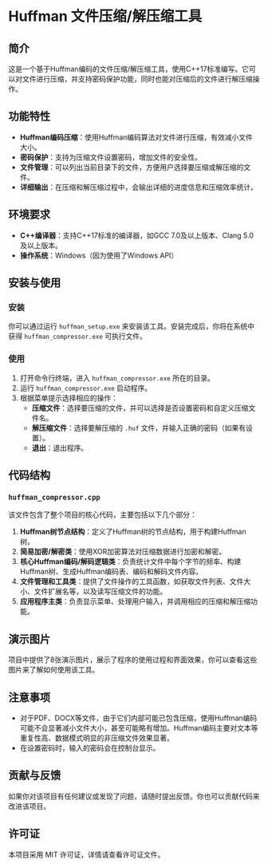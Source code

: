 # Huffman 文件压缩/解压缩工具

## 简介
这是一个基于Huffman编码的文件压缩/解压缩工具，使用C++17标准编写。它可以对文件进行压缩，并支持密码保护功能，同时也能对压缩后的文件进行解压缩操作。

## 功能特性
- **Huffman编码压缩**：使用Huffman编码算法对文件进行压缩，有效减小文件大小。
- **密码保护**：支持为压缩文件设置密码，增加文件的安全性。
- **文件管理**：可以列出当前目录下的文件，方便用户选择要压缩或解压缩的文件。
- **详细输出**：在压缩和解压缩过程中，会输出详细的进度信息和压缩效率统计。

## 环境要求
- **C++编译器**：支持C++17标准的编译器，如GCC 7.0及以上版本、Clang 5.0及以上版本。
- **操作系统**：Windows（因为使用了Windows API）

## 安装与使用

### 安装
你可以通过运行 `huffman_setup.exe` 来安装该工具。安装完成后，你将在系统中获得 `huffman_compressor.exe` 可执行文件。

### 使用
1. 打开命令行终端，进入 `huffman_compressor.exe` 所在的目录。
2. 运行 `huffman_compressor.exe` 启动程序。
3. 根据菜单提示选择相应的操作：
    - **压缩文件**：选择要压缩的文件，并可以选择是否设置密码和自定义压缩文件名。
    - **解压缩文件**：选择要解压缩的 `.huf` 文件，并输入正确的密码（如果有设置）。
    - **退出**：退出程序。

## 代码结构
### `huffman_compressor.cpp`
该文件包含了整个项目的核心代码，主要包括以下几个部分：
1. **Huffman树节点结构**：定义了Huffman树的节点结构，用于构建Huffman树。
2. **简易加密/解密类**：使用XOR加密算法对压缩数据进行加密和解密。
3. **核心Huffman编码/解码逻辑类**：负责统计文件中每个字节的频率、构建Huffman树、生成Huffman编码表、编码和解码文件内容。
4. **文件管理和工具类**：提供了文件操作的工具函数，如获取文件列表、文件大小、文件扩展名等，以及读写压缩文件的功能。
5. **应用程序主类**：负责显示菜单、处理用户输入，并调用相应的压缩和解压缩功能。

## 演示图片
项目中提供了8张演示图片，展示了程序的使用过程和界面效果，你可以查看这些图片来了解如何使用该工具。

## 注意事项
- 对于PDF、DOCX等文件，由于它们内部可能已包含压缩，使用Huffman编码可能不会显著减小文件大小，甚至可能略有增加。Huffman编码主要对文本等重复性高、数据模式明显的非压缩文件效果显著。
- 在设置密码时，输入的密码会在控制台显示。

## 贡献与反馈
如果你对该项目有任何建议或发现了问题，请随时提出反馈。你也可以贡献代码来改进该项目。

## 许可证
本项目采用 MIT 许可证，详情请查看许可证文件。
